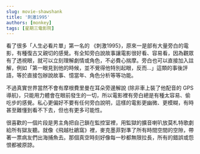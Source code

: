```yaml
---
slug: movie-shawshank
title: '刺激1995'
authors: [monkey]
tags: [星期三電影院]
---
```


看了很多「人生必看片單」第一名的 《刺激1995》，原來一是部有大量旁白的電影，有種復古又親切的感覺。有全知旁白說故事讓電影很好看、容易看，因為觀眾有了透視眼，就可以立刻理解劇情或角色，不必費心揣摩。旁白也可以直接加入註解，例如「第一眼見到他的時候，並不覺得他特別起眼，反而...」這類的事後評語，等於直接包辦說故事、憶當年、角色分析等等功能。
 
不過真實世界當然不會有摩根費里曼在耳朵旁邊解說 (除非車上裝了他配音的 GPS 導航)，只能用力體會在眼前發生的一切，所以電影裡有旁白總是有種太容易、偷吃步的感覺。私心更偏好不要有任何旁白說明，這樣的電影更幽微、更模糊，有時甚至難懂到看不下去，但也有更多可能性。

很喜歡的一個片段是男主角把自己鎖在監控室裡，用監獄的擴音喇叭放莫札特歌劇給所有獄友聽。就像《飛越杜鵑窩》裡，麥克墨菲對準了所有時間空間的空隙，帶著一票病友們出海捕魚去。那個真空時刻好像每一秒都無限拉長，所有的錯誤或怨恨都被原諒。